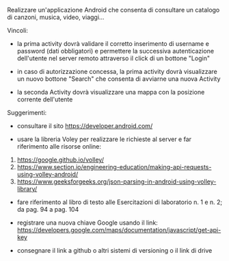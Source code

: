 Realizzare un'applicazione Android che consenta di consultare un catalogo di canzoni, musica, video, viaggi...

Vincoli:
- la prima activity dovrà validare il corretto inserimento di username e password (dati obbligatori) e permettere la successiva autenticazione dell'utente nel server remoto attraverso il click di un bottone "Login"

- in caso di autorizzazione concessa, la prima activity dovrà visualizzare un nuovo bottone "Search" che consenta di avviarne una nuova Activity

- la seconda Activity dovrà visualizzare una mappa con la posizione corrente dell'utente

Suggerimenti:

- consultare il sito https://developer.android.com/

- usare la libreria Voley per realizzare le richieste al server e far riferimento alle risorse online:
1) https://google.github.io/volley/
2) https://www.section.io/engineering-education/making-api-requests-using-volley-android/
3) https://www.geeksforgeeks.org/json-parsing-in-android-using-volley-library/

- fare riferimento al libro di testo alle Esercitazioni di laboratorio n. 1 e n. 2; da pag. 94 a pag. 104

- registrare una nuova chiave Google usando il link: https://developers.google.com/maps/documentation/javascript/get-api-key

- consegnare il link a github o altri sistemi di versioning o il link di drive

